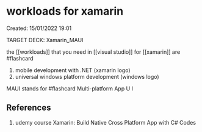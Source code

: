 # workloads for xamarin 
Created: 15/01/2022 19:01 

TARGET DECK: Xamarin_MAUI

the [[workloads]] that you need in [[visual studio]] for [[xamarin]] are #flashcard 
1. mobile development with .NET (xamarin logo)
2. universal windows platform development (windows logo)
<!--ID: 1642341057561-->


MAUI stands for #flashcard 
Multi-platform App U I
<!--ID: 1642341057570-->




## References 
1. udemy course Xamarin: Build Native Cross Platform App with C# Codes